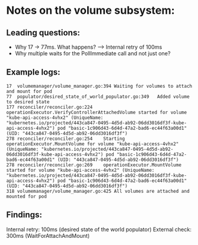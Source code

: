 # Notes on the volume subsystem:

## Leading questions:
- Why 17 -> 77ms. What happens? --> Internal retry of 100ms
- Why multiple waits for the PollImmediate call and not just one?

## Example logs:

```
17	volumemanager/volume_manager.go:394	Waiting for volumes to attach and mount for pod
77	populator/desired_state_of_world_populator.go:349	Added volume to desired state
177	reconciler/reconciler.go:224	operationExecutor.VerifyControllerAttachedVolume started for volume "kube-api-access-4vhx2" (UniqueName: "kubernetes.io/projected/443ca847-0495-4d5d-ab92-06dd3016df3f-kube-api-access-4vhx2") pod "basic-1c906d43-6d4d-47a2-bad6-ec44f63a00d1" (UID: "443ca847-0495-4d5d-ab92-06dd3016df3f") 
278	reconciler/reconciler.go:254	Starting operationExecutor.MountVolume for volume "kube-api-access-4vhx2" (UniqueName: "kubernetes.io/projected/443ca847-0495-4d5d-ab92-06dd3016df3f-kube-api-access-4vhx2") pod "basic-1c906d43-6d4d-47a2-bad6-ec44f63a00d1" (UID: "443ca847-0495-4d5d-ab92-06dd3016df3f") 
278	reconciler/reconciler.go:269	operationExecutor.MountVolume started for volume "kube-api-access-4vhx2" (UniqueName: "kubernetes.io/projected/443ca847-0495-4d5d-ab92-06dd3016df3f-kube-api-access-4vhx2") pod "basic-1c906d43-6d4d-47a2-bad6-ec44f63a00d1" (UID: "443ca847-0495-4d5d-ab92-06dd3016df3f") 
318	volumemanager/volume_manager.go:425	All volumes are attached and mounted for pod
```

## Findings:

Internal retry: 100ms (desired state of the world populator)
External check: 300ms (WaitForAttachAndMount)